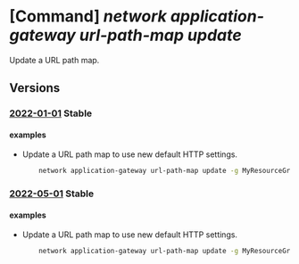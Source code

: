 # [Command] _network application-gateway url-path-map update_

Update a URL path map.

## Versions

### [2022-01-01](/Resources/mgmt-plane/L3N1YnNjcmlwdGlvbnMve30vcmVzb3VyY2Vncm91cHMve30vcHJvdmlkZXJzL21pY3Jvc29mdC5uZXR3b3JrL2FwcGxpY2F0aW9uZ2F0ZXdheXMve30=/2022-01-01.xml) **Stable**

<!-- mgmt-plane /subscriptions/{}/resourcegroups/{}/providers/microsoft.network/applicationgateways/{} 2022-01-01 properties.urlPathMaps[] -->

#### examples

- Update a URL path map to use new default HTTP settings.
    ```bash
        network application-gateway url-path-map update -g MyResourceGroup --gateway-name MyAppGateway -n MyUrlPathMap --default-http-settings MyNewHttpSettings
    ```

### [2022-05-01](/Resources/mgmt-plane/L3N1YnNjcmlwdGlvbnMve30vcmVzb3VyY2Vncm91cHMve30vcHJvdmlkZXJzL21pY3Jvc29mdC5uZXR3b3JrL2FwcGxpY2F0aW9uZ2F0ZXdheXMve30=/2022-05-01.xml) **Stable**

<!-- mgmt-plane /subscriptions/{}/resourcegroups/{}/providers/microsoft.network/applicationgateways/{} 2022-05-01 properties.urlPathMaps[] -->

#### examples

- Update a URL path map to use new default HTTP settings.
    ```bash
        network application-gateway url-path-map update -g MyResourceGroup --gateway-name MyAppGateway -n MyUrlPathMap --default-http-settings MyNewHttpSettings
    ```
